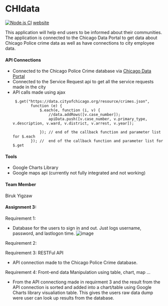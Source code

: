 # CHIdata
[![Node.js CI](https://github.com/UIC-CS484/assignment-2---final-project-repository-group-21/actions/workflows/node.js.yml/badge.svg)](https://github.com/UIC-CS484/assignment-2---final-project-repository-group-21/actions/workflows/node.js.yml)
[website](https://chidata.herokuapp.com/)

This application will help end users to be informed about their communities. The application is connected to the Chicago Data Portal to get data about Chicago Police crime data as well as have connections to city employee data.


#### API Connections
- Connected to the Chicago Police Crime database via [Chicago Data Portal](https://data.cityofchicago.org/)
- Connected to the Service Request api to get all the service requests made in the city
- API calls made using ajax
    ```
     $.get("https://data.cityofchicago.org/resource/crimes.json",
            function (e) {
                $.each(e, function (i, v) {
                    //data.addRows([v.case_number]);
                    apiData.push([v.case_number, v.primary_type, v.description, v.ward, v.district, v.arrest, v.year]);

                }); // end of the callback function and parameter list for $.each
            }); //  end of the callback function and parameter list for $.get 
    ```
    
#### Tools
- Google Charts Library
- Google maps api (currently not fully integrated and not working)


#### Team Member
Biruk Yigzaw






#### Assignment 3:
Requirement 1:
- Database for the users to sign in and out. Just logs username, password, and lastlogon time.
![image](https://user-images.githubusercontent.com/54635639/142281737-1d5b0bad-c4e2-4817-abdd-c148c6b2f6b9.png)

Requirement 2:



Requirement 3: RESTFul API
- API connection made to the Chicago Police Crime database.

Requirement 4: Front-end data Manipulation using table, chart, map ...
- From the API connectiong made in requirment 3 and the result from the API connection is sorted and added into
a chart/table using Google Charts library visualiation table. This gives the users raw data dump were user can look up results from the database.


